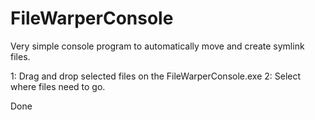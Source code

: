 # FileWarperConsole
Very simple console program to automatically move and create symlink files.

1: Drag and drop selected files on the FileWarperConsole.exe
2: Select where files need to go.

Done 
